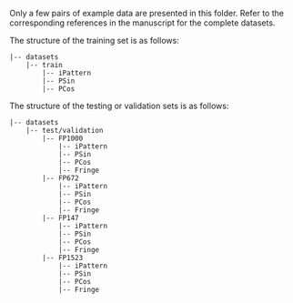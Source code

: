 Only a few pairs of example data are presented in this folder. Refer to the corresponding references in the manuscript for the complete datasets.


The structure of the training set is as follows:
```
|-- datasets
    |-- train
        |-- iPattern
        |-- PSin
        |-- PCos
```
The structure of the testing or validation sets is as follows:
```
|-- datasets
    |-- test/validation
        |-- FP1000
            |-- iPattern
            |-- PSin
            |-- PCos
            |-- Fringe
        |-- FP672
            |-- iPattern
            |-- PSin
            |-- PCos
            |-- Fringe
        |-- FP147
            |-- iPattern
            |-- PSin
            |-- PCos
            |-- Fringe
        |-- FP1523
            |-- iPattern
            |-- PSin
            |-- PCos
            |-- Fringe
```
